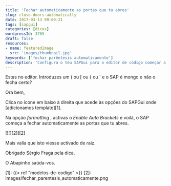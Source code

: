 ```yaml
---
title: 'Fechar automaticamente as portas que tu abres'
slug: close-doors-automatically
date: 2017-03-13 09:00:21
tags: [sapgui]
categories: [dicas]
wordpressId: 3765
draft: false
resources:
- name: featuredImage
  src: 'images/thumbnail.jpg'
keywords: ['fechar parêntesis automaticamente']
description: 'Configura o teu SAPGui para o editor de código começar a fechar automaticamente os parêntesis e pelicas e aspas que abres.'
---
```

Estas no editor. Introduzes um ( ou [ ou { ou ' e o SAP é mongo e não o fecha certo?

Ora bem,

Clica no ícone em baixo à direita que acede às opções do SAPGui onde [adicionamos template][1].

Na opção _formatting_ , activas o _Enable Auto Brackets_ e voilá, o SAP começa a fechar automaticamente as portas que tu abres.

[![][2]][2]

Mais valia que isto viesse activado de raiz.

Obrigado Sérgio Fraga pela dica.

O Abapinho saúda-vos.

   [1]: {{< ref "modelos-de-codigo" >}}
   [2]: images/fechar_parentesis_automaticamente.png
